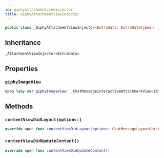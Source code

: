 ```yaml
---
id: giphyattachmentviewinjector 
title: GiphyAttachmentViewInjector
--- 
```


``` swift
public class _GiphyAttachmentViewInjector<ExtraData: ExtraDataTypes>: _AttachmentViewInjector<ExtraData> 
```

## Inheritance

`_AttachmentViewInjector<ExtraData>`

## Properties

### `giphyImageView`

``` swift
open lazy var giphyImageView: _ChatMessageInteractiveAttachmentView<ExtraData> 
```

## Methods

### `contentViewDidLayout(options:)`

``` swift
override open func contentViewDidLayout(options: ChatMessageLayoutOptions) 
```

### `contentViewDidUpdateContent()`

``` swift
override open func contentViewDidUpdateContent() 
```
